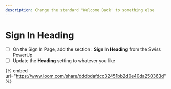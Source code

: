 ```yaml
---
description: Change the standard "Welcome Back' to something else
---
```


# Sign In Heading

* [ ] On the Sign In Page, add the section : **Sign In Heading** from the Swiss PowerUp
* [ ] Update the **Heading** setting to whatever you like

{% embed url="https://www.loom.com/share/dddbdafdcc32451bb2d0e40da250363d" %}
